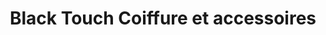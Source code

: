 ---
title: "Black Touch Coiffure et accessoires"
url: /montreal/black-touch-coiffure-et-accessoires/
shop: hairdresser supply
---